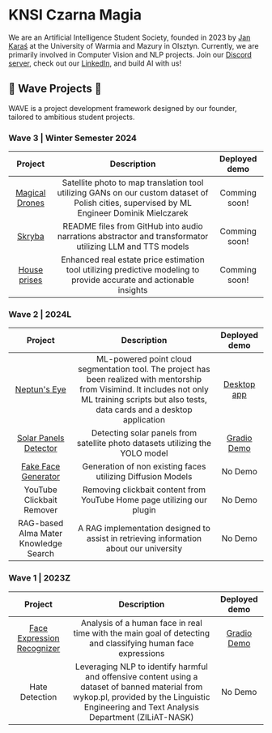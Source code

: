 # KNSI Czarna Magia
We are an Artificial Intelligence Student Society, founded in 2023 by [Jan Karaś]([https://github.com/KTFish](https://www.linkedin.com/in/jan-kara%C5%9B-3b4025229/)) at the University of Warmia and Mazury in Olsztyn. Currently, we are primarily involved in Computer Vision and NLP projects. Join our [Discord server](https://discord.gg/VWc6wXqYEj), check out our [LinkedIn](https://linktr.ee/czarnamagia), and build AI with us!

## 🌊 Wave Projects 🌊
WAVE is a project development framework designed by our founder, tailored to ambitious student projects.

### Wave 3 | Winter Semester 2024
| **Project** | **Description** | **Deployed demo** |
| :---: | :---: | :---: |
| [Magical Drones](<https://github.com/knsiczarnamagia/wave3-magical-drones>) | Satellite photo to map translation tool utilizing GANs on our custom dataset of Polish cities, supervised by ML Engineer Dominik Mielczarek | Comming soon! |
| [Skryba](<https://github.com/knsiczarnamagia/wave3-tts>) |  README files from GitHub into audio narrations abstractor and transformator utilizing LLM and TTS models  | Comming soon! |
| [House prises](<https://github.com/knsiczarnamagia/wave3-house-prices>) |  Enhanced real estate price estimation tool utilizing predictive modeling to provide accurate and actionable insights | Comming soon! |

### Wave 2 | 2024L
| **Project** | **Description** | **Deployed demo** |
| :---: | :---: | :---: |
| [Neptun's Eye](<https://github.com/KTFish/neptuns-eye>)  | ML-powered point cloud segmentation tool. The project has been realized with mentorship from Visimind. It includes not only ML training scripts but also tests, data cards and a desktop application  | [Desktop app](<https://github.com/KTFish/neptuns-eye/releases/tag/v0.1.2>) |(<https://github.com/KTFish/neptuns-eye/releases/tag/v0.1.2>) |
| [Solar Panels Detector ](<https://github.com/knsiczarnamagia/yolo>) | Detecting solar panels from satellite photo datasets utilizing the YOLO model | [ Gradio Demo ](<https://huggingface.co/spaces/cv-yolo/solarpanel-detector>) |
| [Fake Face Generator](<https://github.com/knsiczarnamagia/image-generation>) | Generation of non existing faces utilizing Diffusion Models | No Demo |
| YouTube Clickbait Remover | Removing clickbait content from YouTube Home page utilizing our plugin | No Demo |
| RAG-based Alma Mater Knowledge Search | A RAG implementation designed to assist in retrieving information about our university | No Demo |

### Wave 1 | 2023Z
| **Project** | **Description** | **Deployed demo** |
| :---: | :---: | :---: |
| [Face Expression Recognizer](<https://github.com/knsiczarnamagia/face-expression-recognizer>) | Analysis of a human face in real time with the main goal of detecting and classifying human face expressions | [Gradio Demo](https://huggingface.co/spaces/jlynxdev/face-expression-recognizer) |  
| Hate Detection | Leveraging NLP to identify harmful and offensive content using a dataset of banned material from wykop.pl, provided by the Linguistic Engineering and Text Analysis Department (ZILiAT-NASK) | No Demo |
